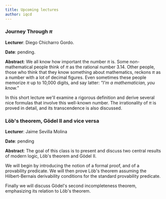 ```yaml
---
title: Upcoming lectures
author: iqcd
---
```


### Journey Through $\pi$
**Lecturer**: Diego Chicharro Gordo.

**Date**: pending.

**Abstract**: We all know how important the number $\pi$ is. Some non-mathematical people think of $\pi$ as the rational number $3.14$. Other people, those who think that they know something about mathematics, reckons $\pi$ as a number with a lot of decimal figures. Even sometimes these people memorize $\pi$ up to 10,000 digits, and say latter: *"I'm a mathematician, you know."*  

In this short lecture we'll examine a rigorous definition and derive several nice formulas that involve this well-known number. The irrationality of $\pi$ is proved in detail, and its transcendence is also discussed.

### Löb's theorem, Gödel II and vice versa
**Lecturer**: Jaime Sevilla Molina

**Date**: pending

**Abstract**:
The goal of this class is to present and discuss two central results of modern logic, Löb's theorem and Gödel II.

We will begin by introducing the notion of a formal proof, and of a provability predicate. We will then prove
Löb's theorem assuming the Hilbert-Bernais derivability conditions for the standard provability predicate.

Finally we will discuss Gödel's second incompleteness theorem, emphasizing its relation to Löb's theorem.
